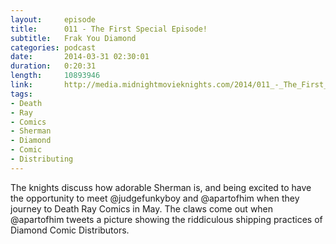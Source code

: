 ```yaml
---
layout:     episode
title:      011 - The First Special Episode!
subtitle:   Frak You Diamond
categories: podcast
date:       2014-03-31 02:30:01
duration:   0:20:31
length:     10893946
link:       http://media.midnightmovieknights.com/2014/011_-_The_First_Special_Episode.m4a
tags:
- Death
- Ray
- Comics
- Sherman
- Diamond
- Comic
- Distributing
---
```

The knights discuss how adorable Sherman is, and being excited to have the opportunity to meet @judgefunkyboy and @apartofhim when they journey to Death Ray Comics in May. The claws come out when @apartofhim tweets a picture showing the riddiculous shipping practices of Diamond Comic Distributors.